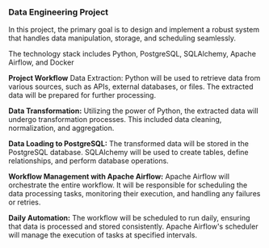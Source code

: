 ### Data Engineering Project
In this project, the primary goal is to design and implement a robust system that handles data manipulation, storage, and scheduling seamlessly. 

The technology stack includes Python, PostgreSQL, SQLAlchemy, Apache Airflow, and Docker

**Project Workflow**
Data Extraction:
Python will be used to retrieve data from various sources, such as APIs, external databases, or files. The extracted data will be prepared for further processing.

**Data Transformation:**
Utilizing the power of Python, the extracted data will undergo transformation processes. This included data cleaning, normalization, and aggregation.

**Data Loading to PostgreSQL:**
The transformed data will be stored in the PostgreSQL database. SQLAlchemy will be used to create tables, define relationships, and perform database operations.

**Workflow Management with Apache Airflow:**
Apache Airflow will orchestrate the entire workflow. It will be responsible for scheduling the data processing tasks, monitoring their execution, and handling any failures or retries.

**Daily Automation:**
The workflow will be scheduled to run daily, ensuring that data is processed and stored consistently. Apache Airflow's scheduler will manage the execution of tasks at specified intervals.


